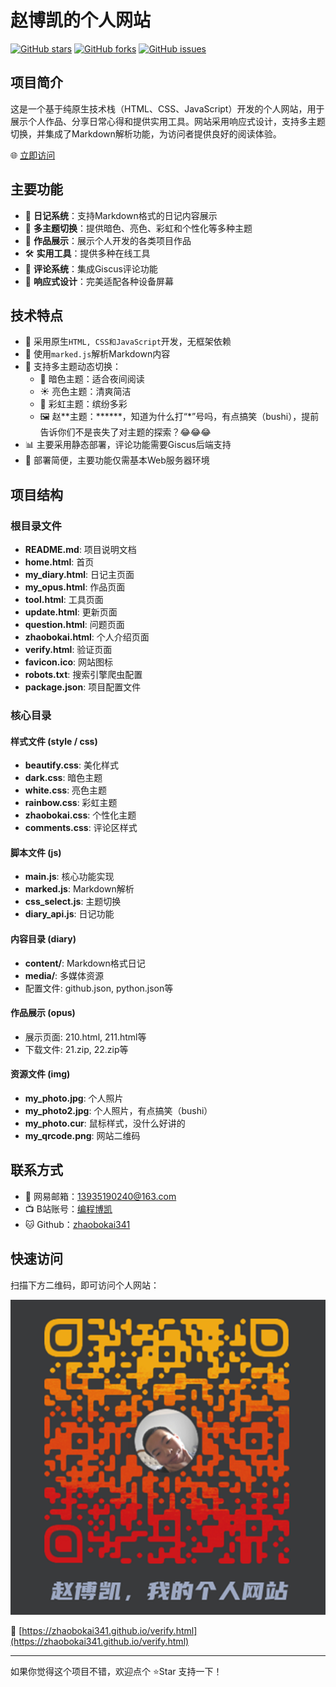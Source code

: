 # 赵博凯的个人网站

[![GitHub stars](https://img.shields.io/github/stars/zhaobokai341/zhaobokai341.github.io)](https://github.com/zhaobokai341/zhaobokai341.github.io/stargazers)
[![GitHub forks](https://img.shields.io/github/forks/zhaobokai341/zhaobokai341.github.io)](https://github.com/zhaobokai341/zhaobokai341.github.io/network)
[![GitHub issues](https://img.shields.io/github/issues/zhaobokai341/zhaobokai341.github.io)](https://github.com/zhaobokai341/zhaobokai341.github.io/issues)

## 项目简介

这是一个基于纯原生技术栈（HTML、CSS、JavaScript）开发的个人网站，用于展示个人作品、分享日常心得和提供实用工具。网站采用响应式设计，支持多主题切换，并集成了Markdown解析功能，为访问者提供良好的阅读体验。

🌐 [立即访问](https://zhaobokai341.github.io/verify.html)

## 主要功能

- 📝 **日记系统**：支持Markdown格式的日记内容展示
- 🎨 **多主题切换**：提供暗色、亮色、彩虹和个性化等多种主题
- 🎯 **作品展示**：展示个人开发的各类项目作品
- 🛠️ **实用工具**：提供多种在线工具
- 💬 **评论系统**：集成Giscus评论功能
- 📱 **响应式设计**：完美适配各种设备屏幕

## 技术特点

- 🚀 采用原生`HTML, CSS和JavaScript`开发，无框架依赖
- 📖 使用`marked.js`解析Markdown内容
- 🎨 支持多主题动态切换：
  - 🌙 暗色主题：适合夜间阅读
  - ☀️ 亮色主题：清爽简洁
  - 🌈 彩虹主题：缤纷多彩
  - 🖼️ 赵\*\*主题：\*\*\*\*\*\*，知道为什么打“*”号吗，有点搞笑（bushi），提前告诉你们不是丧失了对主题的探索？😂😂😂
- 📊 主要采用静态部署，评论功能需要Giscus后端支持
- 🔧 部署简便，主要功能仅需基本Web服务器环境

## 项目结构

### 根目录文件

- **README.md**: 项目说明文档
- **home.html**: 首页
- **my_diary.html**: 日记主页面
- **my_opus.html**: 作品页面
- **tool.html**: 工具页面
- **update.html**: 更新页面
- **question.html**: 问题页面
- **zhaobokai.html**: 个人介绍页面
- **verify.html**: 验证页面
- **favicon.ico**: 网站图标
- **robots.txt**: 搜索引擎爬虫配置
- **package.json**: 项目配置文件

### 核心目录

#### 样式文件 (style / css)
- **beautify.css**: 美化样式
- **dark.css**: 暗色主题
- **white.css**: 亮色主题
- **rainbow.css**: 彩虹主题
- **zhaobokai.css**: 个性化主题
- **comments.css**: 评论区样式

#### 脚本文件 (js)
- **main.js**: 核心功能实现
- **marked.js**: Markdown解析
- **css_select.js**: 主题切换
- **diary_api.js**: 日记功能

#### 内容目录 (diary)
- **content/**: Markdown格式日记
- **media/**: 多媒体资源
- 配置文件: github.json, python.json等

#### 作品展示 (opus)
- 展示页面: 210.html, 211.html等
- 下载文件: 21.zip, 22.zip等

#### 资源文件 (img)
- **my_photo.jpg**: 个人照片
- **my_photo2.jpg**: 个人照片，有点搞笑（bushi）
- **my_photo.cur**: 鼠标样式，没什么好讲的
- **my_qrcode.png**: 网站二维码

## 联系方式

- 📧 网易邮箱：13935190240@163.com
- 📺 B站账号：[编程博凯](https://space.bilibili.com/1458747461)
- 🐱 Github：[zhaobokai341](https://github.com/zhaobokai341)

## 快速访问

扫描下方二维码，即可访问个人网站：

![个人网站二维码](img/my_qrcode.png)

🔗 [https://zhaobokai341.github.io/verify.html](https://zhaobokai341.github.io/verify.html)

---
如果你觉得这个项目不错，欢迎点个 ⭐Star 支持一下！